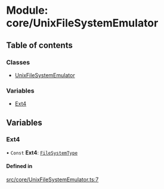 # Module: core/UnixFileSystemEmulator

## Table of contents

### Classes

- [UnixFileSystemEmulator](../wiki/core.UnixFileSystemEmulator.UnixFileSystemEmulator)

### Variables

- [Ext4](../wiki/core.UnixFileSystemEmulator#ext4)

## Variables

### Ext4

• `Const` **Ext4**: [`FileSystemType`](../wiki/types.FileSystemType.FileSystemType)

#### Defined in

[src/core/UnixFileSystemEmulator.ts:7](https://github.com/LucEnden/unix-terminal-emulator/blob/70224fc/src/core/UnixFileSystemEmulator.ts#L7)
